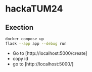 # hackaTUM24

## Exection

```sh
docker compose up
flask --app app --debug run
```

- Go to [http://localhost:5000/create]
- copy id
- go to [http://localhost:5000/<id>]
